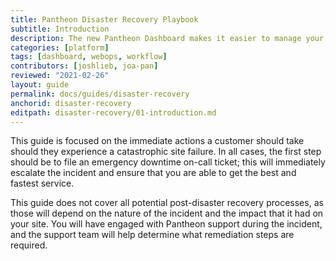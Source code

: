 ```yaml
---
title: Pantheon Disaster Recovery Playbook
subtitle: Introduction
description: The new Pantheon Dashboard makes it easier to manage your WebOps from one Workspace fast.
categories: [platform]
tags: [dashboard, webops, workflow]
contributors: [joshlieb, joa-pan]
reviewed: "2021-02-26"
layout: guide
permalink: docs/guides/disaster-recovery
anchorid: disaster-recovery
editpath: disaster-recovery/01-introduction.md
---
```



This guide is focused on the immediate actions a customer should take should they experience a catastrophic site failure. In all cases, the first step should be to file an emergency downtime on-call ticket; this will immediately escalate the incident and ensure that you are able to get the best and fastest service. 

This guide does not cover all potential post-disaster recovery processes, as those will depend on the nature of the incident and the impact that it had on your site. You will have engaged with Pantheon support during the incident, and the support team will help determine what remediation steps are required.
